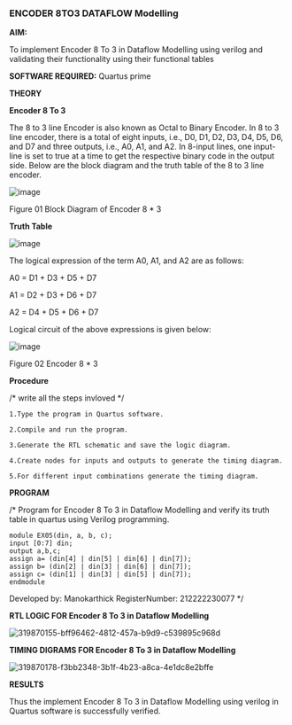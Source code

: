 ### ENCODER 8TO3 DATAFLOW Modelling

**AIM:**

To implement  Encoder 8 To 3 in Dataflow Modelling using verilog and validating their functionality using their functional tables

**SOFTWARE REQUIRED:** Quartus prime

**THEORY**

**Encoder 8 To 3**

The 8 to 3 line Encoder is also known as Octal to Binary Encoder. In 8 to 3 line encoder, there is a total of eight inputs, i.e., D0, D1, D2, D3, D4, D5, D6, and D7 and three outputs, i.e., A0, A1, and A2. In 8-input lines, one input-line is set to true at a time to get the respective binary code in the output side. Below are the block diagram and the truth table of the 8 to 3 line encoder.

![image](https://github.com/naavaneetha/ENCODER8TO3DATAFLOW/assets/154305477/0bc242c1-eb9e-4c47-afe5-30428470efc3)

Figure 01  Block Diagram of Encoder 8 * 3

**Truth Table**

![image](https://github.com/naavaneetha/ENCODER8TO3DATAFLOW/assets/154305477/35496b14-ae6e-4cd1-9abd-d6736b576575)

The logical expression of the term A0, A1, and A2 are as follows:

A0 = D1 + D3 + D5 + D7

A1 = D2 + D3 + D6 + D7

A2 = D4 + D5 + D6 + D7

Logical circuit of the above expressions is given below:

![image](https://github.com/naavaneetha/ENCODER8TO3DATAFLOW/assets/154305477/95acaee6-c873-4c75-89eb-ef09fb158053)

Figure 02  Encoder 8 * 3

**Procedure**

/* write all the steps invloved */

~~~
1.Type the program in Quartus software.

2.Compile and run the program.

3.Generate the RTL schematic and save the logic diagram.

4.Create nodes for inputs and outputs to generate the timing diagram.

5.For different input combinations generate the timing diagram.

~~~

**PROGRAM**

/* Program for Encoder 8 To 3 in Dataflow Modelling and verify its truth table in quartus using Verilog programming. 
~~~
module EX05(din, a, b, c); 
input [0:7] din; 
output a,b,c; 
assign a= (din[4] | din[5] | din[6] | din[7]); 
assign b= (din[2] | din[3] | din[6] | din[7]);
assign c= (din[1] | din[3] | din[5] | din[7]);
endmodule
~~~

Developed by: Manokarthick
RegisterNumber: 212222230077
*/

**RTL LOGIC FOR Encoder 8 To 3 in Dataflow Modelling**

![319870155-bff96462-4812-457a-b9d9-c539895c968d](https://github.com/04Varsha/ENCODER8TO3DATAFLOW/assets/149035374/29eb045b-c9ea-4990-9d68-c73ca7e0490c)

**TIMING DIGRAMS FOR Encoder 8 To 3 in Dataflow Modelling**

![319870178-f3bb2348-3b1f-4b23-a8ca-4e1dc8e2bffe](https://github.com/04Varsha/ENCODER8TO3DATAFLOW/assets/149035374/e7d13f32-64fb-4bf0-ae63-698e23f1e3fb)

**RESULTS**

Thus the implement Encoder 8 To 3 in Dataflow Modelling using verilog in Quartus software is successfully verified.

